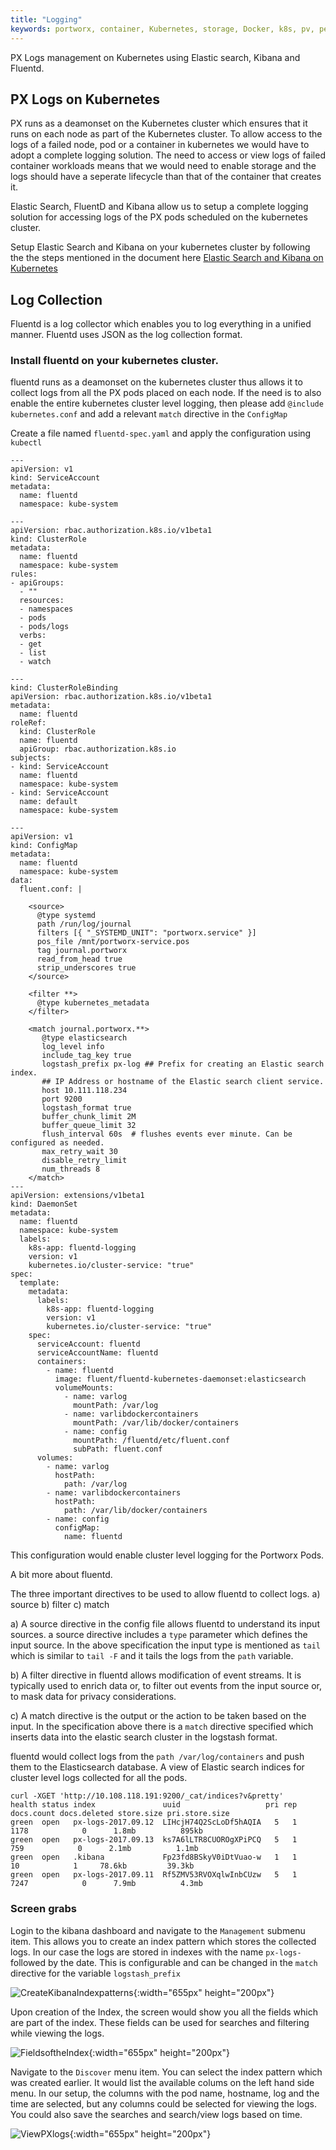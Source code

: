 ```yaml
---
title: "Logging"
keywords: portworx, container, Kubernetes, storage, Docker, k8s, pv, persistent disk, elastic, fluentd, elastic search, kibana, cluster logging, log management
---
```

PX Logs management on Kubernetes using Elastic search, Kibana and Fluentd. 

## PX Logs on Kubernetes
PX runs as a deamonset on the Kubernetes cluster which ensures that it runs on each node as part of the Kubernetes cluster. To allow access to the logs of a failed node, pod or a container in kubernetes we would have to adopt a complete logging solution. The need to access or view logs of failed container workloads means that we would need to enable storage and the logs should have a seperate lifecycle than that of the container that creates it. 

Elastic Search, FluentD and Kibana allow us to setup a complete logging solution for accessing logs of the PX pods scheduled on the kubernetes cluster. 

Setup Elastic Search and Kibana on your kubernetes cluster by following the the steps mentioned in the document here
[Elastic Search and Kibana on Kubernetes](https://docs.portworx.com/scheduler/kubernetes/elasticstack-kibana-k8s.html)

## Log Collection
Fluentd is a log collector which enables you to log everything in a unified manner. Fluentd uses JSON as the log collection format. 

### Install fluentd on your kubernetes cluster.
fluentd runs as a deamonset on the kubernetes cluster thus allows it to collect logs from all the PX pods placed on each node. 
If the need is to also enable the entire kubernetes cluster level logging, then please add `@include kubernetes.conf` and add a relevant `match` directive in the `ConfigMap`

Create a file named ```fluentd-spec.yaml``` and apply the configuration using `kubectl`
```
---
apiVersion: v1
kind: ServiceAccount
metadata:
  name: fluentd
  namespace: kube-system

---
apiVersion: rbac.authorization.k8s.io/v1beta1
kind: ClusterRole
metadata:
  name: fluentd
  namespace: kube-system
rules:
- apiGroups:
  - ""
  resources:
  - namespaces
  - pods
  - pods/logs
  verbs:
  - get
  - list
  - watch

---
kind: ClusterRoleBinding
apiVersion: rbac.authorization.k8s.io/v1beta1
metadata:
  name: fluentd
roleRef:
  kind: ClusterRole
  name: fluentd
  apiGroup: rbac.authorization.k8s.io
subjects:
- kind: ServiceAccount
  name: fluentd
  namespace: kube-system
- kind: ServiceAccount
  name: default
  namespace: kube-system   

---
apiVersion: v1
kind: ConfigMap
metadata:
  name: fluentd
  namespace: kube-system
data:
  fluent.conf: |

    <source>
      @type systemd
      path /run/log/journal
      filters [{ "_SYSTEMD_UNIT": "portworx.service" }]
      pos_file /mnt/portworx-service.pos
      tag journal.portworx
      read_from_head true
      strip_underscores true
    </source>

    <filter **>
      @type kubernetes_metadata
    </filter>

    <match journal.portworx.**>
       @type elasticsearch
       log_level info
       include_tag_key true
       logstash_prefix px-log ## Prefix for creating an Elastic search index. 
       ## IP Address or hostname of the Elastic search client service. 
       host 10.111.118.234
       port 9200
       logstash_format true
       buffer_chunk_limit 2M
       buffer_queue_limit 32
       flush_interval 60s  # flushes events ever minute. Can be configured as needed. 
       max_retry_wait 30 
       disable_retry_limit
       num_threads 8
    </match>
---
apiVersion: extensions/v1beta1
kind: DaemonSet
metadata:
  name: fluentd
  namespace: kube-system
  labels:
    k8s-app: fluentd-logging
    version: v1
    kubernetes.io/cluster-service: "true"
spec:
  template:
    metadata:
      labels:
        k8s-app: fluentd-logging
        version: v1
        kubernetes.io/cluster-service: "true"
    spec:
      serviceAccount: fluentd
      serviceAccountName: fluentd
      containers:
        - name: fluentd
          image: fluent/fluentd-kubernetes-daemonset:elasticsearch
          volumeMounts:
            - name: varlog
              mountPath: /var/log
            - name: varlibdockercontainers
              mountPath: /var/lib/docker/containers
            - name: config
              mountPath: /fluentd/etc/fluent.conf
              subPath: fluent.conf
      volumes:
        - name: varlog
          hostPath:
            path: /var/log
        - name: varlibdockercontainers
          hostPath:
            path: /var/lib/docker/containers
        - name: config
          configMap:
            name: fluentd
```

This configuration would enable cluster level logging for the Portworx Pods. 

A bit more about fluentd. 

The three important directives to be used to allow fluentd to collect logs. 
a) source
b) filter
c) match

a) A source directive in the config file allows fluentd to understand its input sources. a source directive includes a `type` parameter which defines the input source. In the above specification the input type is mentioned as `tail` which is similar to `tail -F` and it tails the logs from the `path` variable. 

b) A filter directive in fluentd allows modification of event streams. It is typically used to enrich data or, to filter out events from the input source or, to mask data for privacy considerations. 

c) A match directive is the output or the action to be taken based on the input. In the specification above there is a `match` directive specified which inserts data into the elastic search cluster in the logstash format. 

fluentd would collect logs from the `path /var/log/containers` and push them to the Elasticsearch database. 
A view of Elastic search indices for cluster level logs collected for all the pods. 

```
curl -XGET 'http://10.108.118.191:9200/_cat/indices?v&pretty'
health status index               uuid                   pri rep docs.count docs.deleted store.size pri.store.size
green  open   px-logs-2017.09.12  LIHcjH74Q2ScLoDf5hAQIA   5   1       1178            0      1.8mb          895kb
green  open   px-logs-2017.09.13  ks7A6lLTR8CUOROgXPiPCQ   5   1        759            0      2.1mb          1.1mb
green  open   .kibana             Fp23fd8BSkyV0iDtVuao-w   1   1         10            1     78.6kb         39.3kb
green  open   px-logs-2017.09.11  Rf5ZMV53RVOXqlwInbCUzw   5   1       7247            0      7.9mb          4.3mb
```

### Screen grabs

Login to the kibana dashboard and navigate to the `Management` submenu item. This allows you to create an index pattern which stores the collected logs. In our case the logs are stored in indexes with the name `px-logs-` followed by the date. This is configurable and can be changed in the `match` directive for the variable `logstash_prefix`

![CreateKibanaIndexpatterns](/images/kibana-px-index-pattern.png){:width="655px" height="200px"}

Upon creation of the Index, the screen would show you all the fields which are part of the index. These fields can be used for searches and filtering while viewing the logs.

![FieldsoftheIndex](/images/px-logs-fields.png){:width="655px" height="200px"}

Navigate to the `Discover` menu item. You can select the index pattern which was created earlier. It would list the available colums on the left hand side menu. In our setup, the columns with the pod name, hostname, log and the time are selected, but any columns could be selected for viewing the logs. You could also save the searches and search/view logs based on time. 

![ViewPXlogs](/images/view-px-logs.png){:width="655px" height="200px"}

